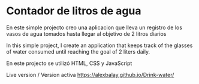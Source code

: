 # Contador de litros de agua

En este simple projecto creo una aplicacion que lleva un registro de los vasos de agua tomados hasta llegar al objetivo de 2 litros diarios

In this simple project, I create an application that keeps track of the glasses of water consumed until reaching the goal of 2 liters daily.

En este projecto se utilizó HTML, CSS y JavaScript

Live version / Version activa 
https://alexbalay.github.io/Drink-water/
